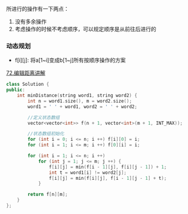 所进行的操作有一下两点：
1. 没有多余操作
2. 考虑操作的时候不考虑顺序，可以规定顺序是从前往后进行的

### 动态规划
* f[i][j]: 将a[1~i]变成b[1~j]所有按顺序操作的方案 

[72.编辑距离讲解](https://www.bilibili.com/video/BV18R4y1F7Ab/?spm_id_from=333.788&vd_source=74ccc2306305d2f81be99ecb1a471907)

```C++
class Solution {
public:
    int minDistance(string word1, string word2) {
        int n = word1.size(), m = word2.size();
        word1 = ' ' + word1, word2 = ' ' + word2;

        //定义状态数组
        vector<vector<int>> f(n + 1, vector<int>(m + 1, INT_MAX));

        //状态数组初始化
        for (int i = 0; i <= n; i ++) f[i][0] = i;
        for (int i = 1; i <= m; i ++) f[0][i] = i;

        for (int i = 1; i <= n; i ++)
            for (int j = 1; j <= m; j ++) {
                f[i][j] = min(f[i - 1][j], f[i][j - 1]) + 1;
                int t = word1[i] != word2[j];
                f[i][j] = min(f[i][j], f[i - 1][j - 1] + t);
            }

        return f[n][m];
    }
};
```

